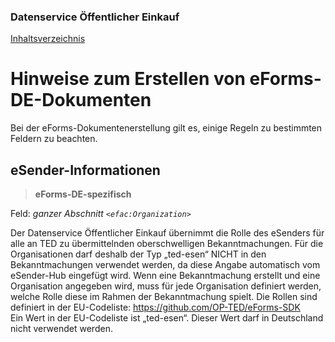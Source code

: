 ### Datenservice Öffentlicher Einkauf
[Inhaltsverzeichnis](/documentation/documentation.md)
<br>

# Hinweise zum Erstellen von eForms-DE-Dokumenten

Bei der eForms-Dokumentenerstellung gilt es, einige Regeln zu bestimmten Feldern zu beachten.

## eSender-Informationen
>**eForms-DE-spezifisch**

Feld: *ganzer Abschnitt ```<efac:Organization>```*

Der Datenservice Öffentlicher Einkauf übernimmt die Rolle des eSenders für alle an TED zu übermittelnden oberschwelligen Bekanntmachungen. Für die Organisationen darf deshalb der Typ „ted-esen“ NICHT in den Bekanntmachungen verwendet werden, da diese Angabe automatisch vom eSender-Hub eingefügt wird.
Wenn eine Bekanntmachung erstellt und eine Organisation angegeben wird, muss für jede Organisation definiert werden, welche Rolle diese im Rahmen der Bekanntmachung spielt. Die Rollen sind definiert in der EU-Codeliste: https://github.com/OP-TED/eForms-SDK<br>
Ein Wert in der EU-Codeliste ist „ted-esen“. Dieser Wert darf in Deutschland nicht verwendet werden. 
